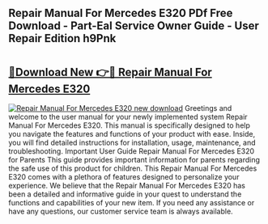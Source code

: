 ## Repair Manual For Mercedes E320 PDf Free Download - Part-EaI Service Owner Guide - User Repair Edition h9Pnk

# <h2><a href="http://bc88060.oget.top/?id=Repair+Manual+For+Mercedes+E320">🔗Download New 👉🔴 Repair Manual For Mercedes E320</a></h2>

[![Repair Manual For Mercedes E320 new download](https://i.imgur.com/5g1atiW.png)](http://bc88060.oget.top/?id=Repair+Manual+For+Mercedes+E320)
Greetings and welcome to the user manual for your newly implemented system Repair Manual For Mercedes E320. This manual is specifically designed to help you navigate the features and functions of your product with ease. Inside, you will find detailed instructions for installation, usage, maintenance, and troubleshooting. Important User Guide Repair Manual For Mercedes E320 for Parents This guide provides important information for parents regarding the safe use of this product for children. This Repair Manual For Mercedes E320 comes with a plethora of features designed to personalize your experience. We believe that the Repair Manual For Mercedes E320 has been a detailed and informative guide in your quest to understand the functions and capabilities of your new item. If you need any assistance or have any questions, our customer service team is always available.

